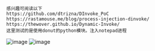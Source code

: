 	感兴趣可阅读以下
	https://github.com/dtrizna/DInvoke_PoC
	https://rastamouse.me/blog/process-injection-dinvoke/
	https://thewover.github.io/Dynamic-Invoke/
	这里测试的是使用donut的python模块。注入notepad进程
![image](https://raw.githubusercontent.com/xiaoy-sec/Pentest_Note/master/img/745.png)
![image](https://raw.githubusercontent.com/xiaoy-sec/Pentest_Note/master/img/746.png)

